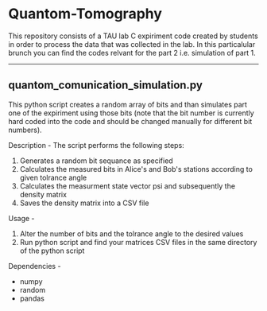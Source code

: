 # Quantom-Tomography
This repository consists of a TAU lab C expiriment code created by students in order to process the data that was collected in the lab.
In this particalular brunch you can find the codes relvant for the part 2 i.e. simulation of part 1.

-----
## quantom_comunication_simulation.py

This python script creates a random array of bits and than simulates part one of the expiriment using those bits (note that the bit number is currently hard coded into the code and should be changed manually for different bit numbers).

Description - The script performs the following steps:
  1. Generates a random bit sequance as specified
  2. Calculates the measured bits in Alice's and Bob's stations according to given tolrance angle
  3. Calculates the measurment state vector psi and subsequently the density matrix
  4. Saves the density matrix into a CSV file

Usage - 
  1. Alter the number of bits and the tolrance angle to the desired values
  2. Run python script and find your matrices CSV files in the same directory of the python script 

Dependencies -
  * numpy
  * random
  * pandas
